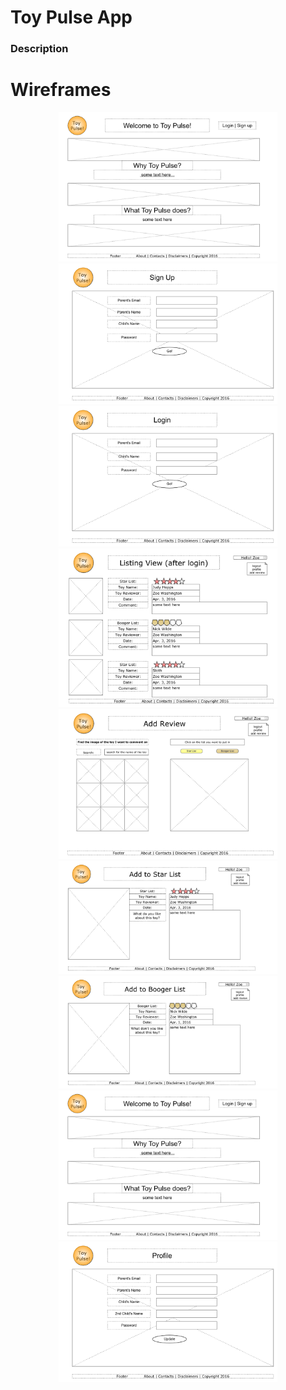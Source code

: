 # Toy Pulse App
### Description

# Wireframes
<p align="center">
  <img src="/public/images/toy_pulse_wireframe_1.png" width="350"/>
  <img src="/public/images/toy_pulse_wireframe_2.png" width="350"/>
  <img src="/public/images/toy_pulse_wireframe_3.png" width="350"/>
  <img src="/public/images/toy_pulse_wireframe_4.png" width="350"/>
  <img src="/public/images/toy_pulse_wireframe_5.png" width="350"/>
  <img src="/public/images/toy_pulse_wireframe_6.png" width="350"/>
  <img src="/public/images/toy_pulse_wireframe_7.png" width="350"/>
  <img src="/public/images/toy_pulse_wireframe_1.png" width="350"/>
  <img src="/public/images/toy_pulse_wireframe update profile.png" width="350"/>
</p>
